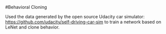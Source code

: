 #Behavioral Cloning

Used the data generated by the open source Udacity car simulator: https://github.com/udacity/self-driving-car-sim to train a network 
based on LeNet and clone behavior. 

